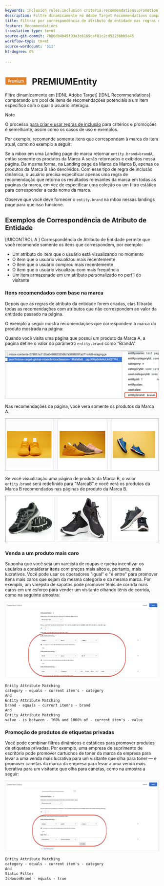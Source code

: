 ```yaml
---
keywords: inclusion rules;inclusion criteria;recommendations;promotion;promotions;dynamic filtering;dynamic;entity attribute matching
description: Filtre dinamicamente no Adobe Target Recommendations comparando um pool de itens de recomendações potenciais a um item específico com o qual o usuário interagiu.
title: Filtrar por correspondência de atributo de entidade nas regras de inclusão dinâmica no Adobe Target Recommendations
feature: Recommendations
translation-type: tm+mt
source-git-commit: 7b86db4b45f93a3c6169caf81c2cd52236bb5a45
workflow-type: tm+mt
source-wordcount: '511'
ht-degree: 0%

---
```



# ![Correspondência de Atributo ](/help/assets/premium.png) PREMIUMEntity

Filtre dinamicamente em [!DNL Adobe Target] [!DNL Recommendations] comparando um pool de itens de recomendações potenciais a um item específico com o qual o usuário interagiu.

>[!NOTE]
>
>O processo [para criar e usar regras de inclusão](/help/c-recommendations/c-algorithms/use-dynamic-and-static-inclusion-rules.md) para critérios e promoções é semelhante, assim como os casos de uso e exemplos.

Por exemplo, recomende somente itens que correspondam à marca do item atual, como no exemplo a seguir:

Se a mbox em uma Landing page de marca retornar `entity.brand=brandA`, então somente os produtos da Marca A serão retornados e exibidos nessa página. Da mesma forma, na Landing page da Marca da Marca B, apenas os produtos da Marca B são devolvidos. Com esse tipo de regra de inclusão dinâmica, o usuário precisa especificar apenas uma regra de recomendação que retorna os resultados relevantes da marca em todas as páginas da marca, em vez de especificar uma coleção ou um filtro estático para corresponder a cada nome da marca.

Observe que você deve fornecer o `entity.brand` na mbox nessas landings page para que isso funcione.

## Exemplos de Correspondência de Atributo de Entidade

[!UICONTROL A ] Correspondência de Atributo de Entidade permite que você recomende somente os itens que correspondem, por exemplo:

* Um atributo do item que o usuário está visualizando no momento
* O item que o usuário visualizou mais recentemente
* O item que o usuário comprou mais recentemente
* O item que o usuário visualizou com mais frequência
* Um item armazenado em um atributo personalizado no perfil do visitante

### Itens recomendados com base na marca

Depois que as regras de atributo da entidade forem criadas, elas filtrarão todas as recomendações com atributos que não correspondem ao valor da entidade passado na página.

O exemplo a seguir mostra recomendações que correspondem à marca do produto mostrada na página:

Quando você visita uma página que possui um produto da Marca A, a página define o valor do parâmetro `entity.brand` como &quot;BrandA&quot;.

![Exemplo de chamada de Público alvo](/help/c-recommendations/c-algorithms/assets/example-target-call.png)

Nas recomendações da página, você verá somente os produtos da Marca A.

![Recomendações da marca A](/help/c-recommendations/c-algorithms/assets/brandA.png)

Se você visualização uma página de produto da Marca B, o valor `entity.brand` será redefinido para &quot;MarcaB&quot; e você verá os produtos da Marca B recomendados nas páginas de produto da Marca B.

![Recomendações da marca B](/help/c-recommendations/c-algorithms/assets/brandB.png)

### Venda a um produto mais caro

Suponha que você seja um varejista de roupas e queira incentivar os usuários a considerar itens com preços mais altos e, portanto, mais lucrativos. Você pode usar os operadores &quot;igual&quot; e &quot;é entre&quot; para promover itens mais caros que sejam da mesma categoria e da mesma marca. Por exemplo, um varejista de sapatos pode promover tênis de corrida mais caros em um esforço para vender um visitante olhando tênis de corrida, como na seguinte amostra:

![Aumento](/help/c-recommendations/c-algorithms/assets/upsell.png)

```
Entity Attribute Matching
category - equals - current item's - category 
And 
Entity Attribute Matching
brand - equals - current item's - brand 
And 
Entity Attribute Matching
value - is between - 100% and 1000% of - current item's - value
```

### Promoção de produtos de etiquetas privadas

Você pode combinar filtros dinâmicos e estáticos para promover produtos de etiquetas privadas. Por exemplo, uma empresa de suprimento de escritório pode promover cartuchos de toner da marca da empresa para levar a uma venda mais lucrativa para um visitante que olha para toner — e promover canetas da marca da empresa para levar a uma venda mais lucrativa para um visitante que olha para canetas, como na amostra a seguir:

![Marca da casa](/help/c-recommendations/c-algorithms/assets/housebrand.png)

```
Entity Attribute Matching
category - equals - current item's - category 
And
Static Filter
IsHouseBrand - equals - true
```
